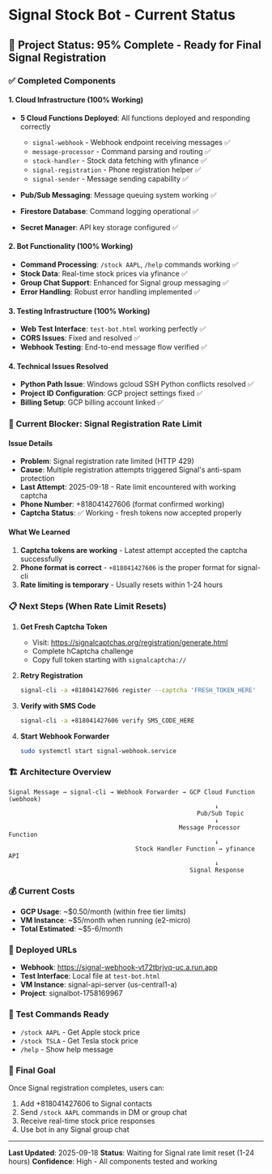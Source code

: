 # Signal Stock Bot - Current Status

## 🎉 Project Status: 95% Complete - Ready for Final Signal Registration

### ✅ Completed Components

#### 1. Cloud Infrastructure (100% Working)
- **5 Cloud Functions Deployed**: All functions deployed and responding correctly
  - `signal-webhook` - Webhook endpoint receiving messages ✅
  - `message-processor` - Command parsing and routing ✅
  - `stock-handler` - Stock data fetching with yfinance ✅
  - `signal-registration` - Phone registration helper ✅
  - `signal-sender` - Message sending capability ✅

- **Pub/Sub Messaging**: Message queuing system working ✅
- **Firestore Database**: Command logging operational ✅
- **Secret Manager**: API key storage configured ✅

#### 2. Bot Functionality (100% Working)
- **Command Processing**: `/stock AAPL`, `/help` commands working ✅
- **Stock Data**: Real-time stock prices via yfinance ✅
- **Group Chat Support**: Enhanced for Signal group messaging ✅
- **Error Handling**: Robust error handling implemented ✅

#### 3. Testing Infrastructure (100% Working)
- **Web Test Interface**: `test-bot.html` working perfectly ✅
- **CORS Issues**: Fixed and resolved ✅
- **Webhook Testing**: End-to-end message flow verified ✅

#### 4. Technical Issues Resolved
- **Python Path Issue**: Windows gcloud SSH Python conflicts resolved ✅
- **Project ID Configuration**: GCP project settings fixed ✅
- **Billing Setup**: GCP billing account linked ✅

### 🚧 Current Blocker: Signal Registration Rate Limit

#### Issue Details
- **Problem**: Signal registration rate limited (HTTP 429)
- **Cause**: Multiple registration attempts triggered Signal's anti-spam protection
- **Last Attempt**: 2025-09-18 - Rate limit encountered with working captcha
- **Phone Number**: +818041427606 (format confirmed working)
- **Captcha Status**: ✅ Working - fresh tokens now accepted properly

#### What We Learned
1. **Captcha tokens are working** - Latest attempt accepted the captcha successfully
2. **Phone format is correct** - `+818041427606` is the proper format for signal-cli
3. **Rate limiting is temporary** - Usually resets within 1-24 hours

### 📋 Next Steps (When Rate Limit Resets)

1. **Get Fresh Captcha Token**
   - Visit: https://signalcaptchas.org/registration/generate.html
   - Complete hCaptcha challenge
   - Copy full token starting with `signalcaptcha://`

2. **Retry Registration**
   ```bash
   signal-cli -a +818041427606 register --captcha 'FRESH_TOKEN_HERE'
   ```

3. **Verify with SMS Code**
   ```bash
   signal-cli -a +818041427606 verify SMS_CODE_HERE
   ```

4. **Start Webhook Forwarder**
   ```bash
   sudo systemctl start signal-webhook.service
   ```

### 🏗️ Architecture Overview

```
Signal Message → signal-cli → Webhook Forwarder → GCP Cloud Function (webhook)
                                                         ↓
                                                    Pub/Sub Topic
                                                         ↓
                                               Message Processor Function
                                                         ↓
                                   Stock Handler Function → yfinance API
                                                         ↓
                                                  Signal Response
```

### 💰 Current Costs
- **GCP Usage**: ~$0.50/month (within free tier limits)
- **VM Instance**: ~$5/month when running (e2-micro)
- **Total Estimated**: ~$5-6/month

### 🔗 Deployed URLs
- **Webhook**: https://signal-webhook-vt72tbrjvq-uc.a.run.app
- **Test Interface**: Local file at `test-bot.html`
- **VM Instance**: signal-api-server (us-central1-a)
- **Project**: signalbot-1758169967

### 📱 Test Commands Ready
- `/stock AAPL` - Get Apple stock price
- `/stock TSLA` - Get Tesla stock price
- `/help` - Show help message

### 🎯 Final Goal
Once Signal registration completes, users can:
1. Add +818041427606 to Signal contacts
2. Send `/stock AAPL` commands in DM or group chat
3. Receive real-time stock price responses
4. Use bot in any Signal group chat

---
**Last Updated**: 2025-09-18
**Status**: Waiting for Signal rate limit reset (1-24 hours)
**Confidence**: High - All components tested and working